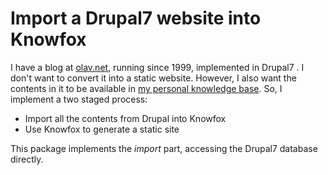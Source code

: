 # Import a Drupal7 website into Knowfox

I have a blog at [olav.net](https://olav.net), running since 1999, implemented in Drupal7 .
I don't want to convert it into a static website. However, I also want the contents in it to be available in [my personal knowledge base](https://knowfox.com/). So, I implement a two staged process:

* Import all the contents from Drupal into Knowfox
* Use Knowfox to generate a static site

This package implements the _import_ part, accessing the Drupal7 database directly.